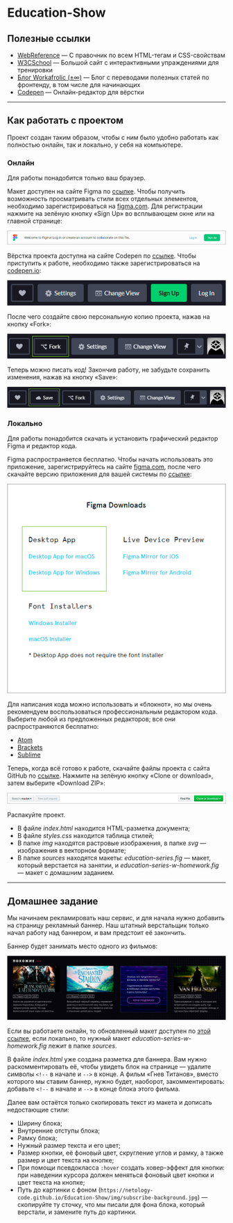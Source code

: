 # Education-Show

## Полезные ссылки
* [WebReference](https://webref.ru/) — С правочник по всем HTML-тегам и CSS-свойствам
* [W3CSchool](https://www.w3schools.com/) — Большой сайт с интерактивными упраждениями для тренировки
* [Блог Workafrolic (±∞)](https://medium.com/@ABatickaya) — Блог с переводами полезных статей по фронтенду, в том числе для начинающих
* [Codepen](https://codepen.io/) — Онлайн-редактор для вёрстки

---

## Как работать с проектом

Проект создан таким образом, чтобы с ним было удобно работать как полностью онлайн, так и локально, у себя на компьютере.

### Онлайн

Для работы понадобится только ваш браузер.

Макет доступен на сайте Figma по [ссылке](https://www.figma.com/file/6KaF5VYqif23GYVfOWs2wF/Show?node-id=0%3A1). Чтобы получить возможность просматривать стили всех отдельных элементов, необходимо зарегистрироваться на [figma.com](https://www.figma.com/). Для регистрации нажмите на зелёную кнопку «Sign Up» во всплывающем окне или на главной странице:

![Регистрация на figma](source/img/figma-registration.jpg)

Вёрстка проекта доступна на сайте Codepen по [ссылке](https://codepen.io/Netology/pen/ZEzeGxO?editors=1100). Чтобы приступить к работе, необходимо также зарегистрироваться на [codepen.io](https://codepen.io/):

![Регистрация на codepen](source/img/codepen-registration.jpg)

После чего создайте свою персональную копию проекта, нажав на кнопку «Fork»:

![Форк пена](source/img/codepen-fork.jpg)

Теперь можно писать код! Закончив работу, не забудьте сохранить изменения, нажав на кнопку «Save»:

![Сохранение пена](source/img/codepen-save.jpg)

### Локально

Для работы понадобится скачать и установить графический редактор Figma и редактор кода.

Figma распространяется бесплатно. Чтобы начать использовать это приложение, зарегистрируйтесь на сайте [figma.com](https://www.figma.com/), после чего скачайте версию приложения для вашей системы по [ссылке](https://www.figma.com/downloads/):

![Скачать figma](source/img/figma-download.jpg)

Для написания кода можно использовать и «блокнот», но мы очень рекомендуем воспользоваться профессиональным редактором кода. Выберите любой из предложенных редакторов; все они распространяются бесплатно:

* [Atom](https://atom.io/)
* [Brackets](http://brackets.io/)
* [Sublime](https://www.sublimetext.com/)

Теперь, когда всё готово к работе, скачайте файлы проекта с сайта GitHub по [ссылке](https://github.com/netology-code/Education-Show). Нажмите на зелёную кнопку «Clone or download», затем выберите «Download ZIP»:

![Скачать проект](source/img/github-download.jpg)

Распакуйте проект. 

* В файле *index.html* находится HTML-разметка документа;
* В файле *styles.css* находится таблица стилей;
* В папке *img* находятся растровые изображения, в папке *svg* — изображения в векторном формате;
* В папке *sources* находятся макеты: *education-series.fig* — макет, который верстается на занятии, и *education-series-w-homework.fig* — макет с домашним заданием.

---

## Домашнее задание

Мы начинаем рекламировать наш сервис, и для начала нужно добавить на страницу рекламный баннер. Наш штатный верстальщик только начал работу над баннером, и вам предстоит её закончить.

Баннер будет занимать место одного из фильмов:

![Скачать figma](source/img/layout-w-banner.jpg)

Если вы работаете онлайн, то обновленный макет доступен по [этой ссылке](https://www.figma.com/file/NzajExvPomVvs24tjk3V70/Show-Homework?node-id=1%3A2), если локально, то нужный макет *education-series-w-homework.fig* лежит в папке *sources*.

В файле *index.html* уже создана разметка для баннера. Вам нужно раскомментировать её, чтобы увидеть блок на странице — удалите символы `<!--`  в начале и `-->` в конце. А фильм «Гнев Титанов», вместо которого мы ставим баннер, нужно будет, наоборот, закомментировать: добавьте `<!--`  в начале и `-->` в конце блока этого фильма.

Далее вам остаётся только скопировать текст из макета и дописать недостающие стили:

* Ширину блока;
* Внутренние отступы блока;
* Рамку блока;
* Нужный размер текста и его цвет;
* Размер кнопки, её фоновый цвет, скругление углов и рамку, а также размер и цвет текста на кнопке;
* При помощи псевдокласса `:hover` создать ховер-эффект для кнопки: при наведении курсора должен меняться фоновый цвет кнопки и цвет текста на кнопке;
* Путь до картинки с фоном (`https://netology-code.github.io/Education-Show/img/subscribe-background.jpg`) — скопируйте ту сточку, что мы писали для фона блока, который верстали, и замените путь до картинки.
